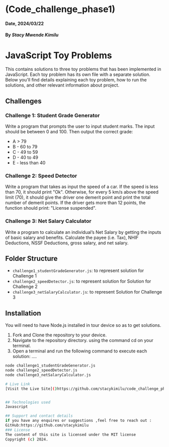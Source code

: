 # (Code_challenge_phase1)

#### Date, 2024/03/22

#### By *Stacy Mwende Kimilu*
# JavaScript Toy Problems
This contains solutions to three toy problems that has been implemented in JavaScript. Each toy problem has its own file with a separate solution. Below you'll find details explaining each toy problem, how to run the solutions, and other relevant information about project.

## Challenges

### Challenge 1: Student Grade Generator
Write a program that prompts the user to input student marks. The input should be between 0 and 100. Then output the correct grade:

- A > 79
- B - 60 to 79
- C - 49 to 59
- D - 40 to 49
- E - less than 40

### Challenge 2: Speed Detector
Write a program that takes as input the speed of a car. If the speed is less than 70, it should print "Ok". Otherwise, for every 5 km/s above the speed limit (70), it should give the driver one demerit point and print the total number of demerit points. If the driver gets more than 12 points, the function should print: "License suspended".

### Challenge 3: Net Salary Calculator
Write a program to calculate an individual’s Net Salary by getting the inputs of basic salary and benefits. Calculate the payee (i.e. Tax), NHIF Deductions, NSSF Deductions, gross salary, and net salary.

## Folder Structure

- `challenge1_studentGradeGenerator.js`: to represent solution for Challenge 1
- `challenge2_speedDetector.js`: to represent solution for Solution for Challenge 2
- `challenge3_netSalaryCalculator.js`: to represent Solution for Challenge 3

## Installation

You will need to have Node.js installed in tour device so as to get solutions. 

1. Fork and Clone the repository to your device.
2. Navigate to the repository directory. using the command cd on your terminal.
3. Open a terminal and run the following command to execute each solution:
....

```bash
node challenge1_studentGradeGenerator.js
node challenge2_speedDetector.js
node challenge3_netSalaryCalculator.js

# Live Link
[Visit the Live Site]()https://github.com/stacykimilu/code_challenge_phase1


## Technologies used
Javascript

## Support and contact details
if you have any enquires or suggestions ,feel free to reach out :
GitHub:https://github.com/stacykimilu
### License
The content of this site is licensed under the MIT license
Copyright (c) 2024.

